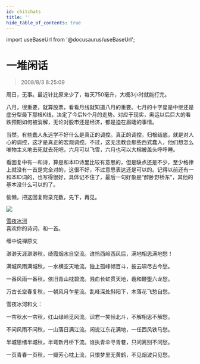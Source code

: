 ```yaml
---
id: chitchats 
title: ''
hide_table_of_contents: true
---
```


import useBaseUrl from '@docusaurus/useBaseUrl';

# 一堆闲话

> 2008/8/3 8:25:09

<div style={{color: '#CC0000', fontWeight: '500', fontSize: '18px'}}>

周日，无事。最近针比原来少了，每天750毫升，大概3小时就能打完。
 
八月，很重要，就算股票，看看月线就知道八月的重要。七月的十字星是中继还是底分型最下那根K线，决定了今后N个月的走势。对应于现实，奥运以后巨大的看跌预期如何被消解，无论对股市还是经济，都是迫在眉睫的事情。
 
当然，有些蠢人永远学不好什么是真正的调控。真正的调控，归根结底，就是对人心的调控，这才是真正的宏观调控。不过，这无法教会那些西式蠢人，他们想怎么唯物主义地去死就去死吧，六月可以飞雪，六月也可以大棉被盖头呼呼睡。
 
看回复中有一和诗，算是和本ID诗里比较有意思的，但是缺点还是不少，至少格律上就没有一首是完全对的，这很不好，不过意思表达还是可以的。记得以前还有一和本ID词的，也写得很好，具体记不住了，最后一句好象是“醉卧野桥东”，其他的基本没什么可以的了。
 
偷懒，把这回复附录充数，先下，再见。

</div>


<div style={{fontSize: '14px'}}>

<div style={{textAlign: 'left'}}>
<img src={useBaseUrl('/img/economics/chitchats/1481810090.jpeg')} /><br/>
</div>

[雪夜冰河](http://blog.sina.com.cn/u/1481810090)<br/>
喜欢你的诗词，和一首。

缠中说禅原文

渺渺天涯渺渺秋，绮霞烟水自空流。谁怜西岭西风后，满地相思满地愁！ 

满城风雨满城秋，一水横空天地流。独上孤峰倾百斗，披云啸尽古今愁。 

一番风雨一番秋，依旧青山枕碧流。溅血长虹贯天地，羲和鞭堕六龙愁。 

万古长空春复秋，一朝风月乍星流。乱峰深处斜阳下，木落花飞愁自愁。


雪夜冰河和文：

一帘秋水一帘秋，红山绿岭觅风流。识君一笑倾北斗，不解相思不解愁。
    
不问风雨不问秋，一山落日满江流。闲说江东花满地，一任西风铁马愁。

半城思绪半城秋，半弯新月桥下流。谁执青伞寻青巷，只问离别不问愁。

一页青春一页秋，一瓣芳心枕上流，只恨梦里无黄鹤，不见烟波只见愁。

</div>